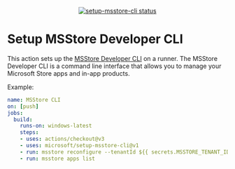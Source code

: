 <p align="center">
  <a href="https://github.com/microsoft/setup-msstore-cli/actions"><img alt="setup-msstore-cli status" src="https://github.com/microsoft/setup-msstore-cli/workflows/build-test/badge.svg"></a>
</p>

# Setup MSStore Developer CLI

This action sets up the [MSStore Developer CLI](https://github.com/microsoft/msstore-cli) on a runner.
The MSStore Developer CLI is a command line interface that allows you to manage your Microsoft Store apps and in-app products.

Example:
  
  ```yaml
  name: MSStore CLI
  on: [push]
  jobs:
    build:
      runs-on: windows-latest
      steps:
      - uses: actions/checkout@v3
      - uses: microsoft/setup-msstore-cli@v1
      - run: msstore reconfigure --tenantId ${{ secrets.MSSTORE_TENANT_ID }} --sellerId ${{ secrets.MSSTORE_SELLER_ID }} --clientId ${{ secrets.MSSTORE_CLIENT_ID }} --clientSecret ${{ secrets.MSSTORE_CLIENT_SECRET
      - run: msstore apps list
  ```